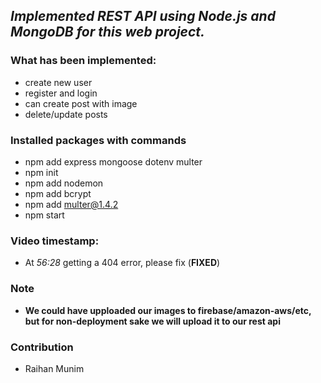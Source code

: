 ## _Implemented **REST API** using Node.js and MongoDB for this web project._

### What has been implemented:
- create new user
- register and login
- can create post with image
- delete/update posts

### Installed packages with commands
- npm add express mongoose dotenv multer
- npm init 
- npm add nodemon
- npm add bcrypt
- npm add multer@1.4.2 <!-- package for uploading files -->
- npm start


### Video timestamp: 
- At _56:28_ getting a 404 error, please fix (**FIXED**)

### Note
- **We could have upploaded our images to firebase/amazon-aws/etc, but for non-deployment sake we will upload it to our rest api**

### Contribution
- Raihan Munim
